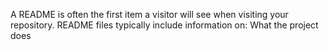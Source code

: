 A README is often the first item a visitor will see when visiting your repository. README files typically include information on: What the project does